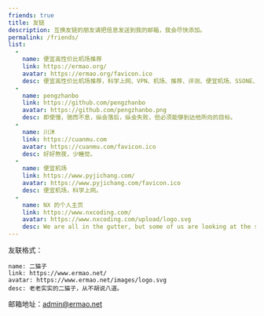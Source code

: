 ```yaml
---
friends: true
title: 友链
description: 互换友链的朋友请把信息发送到我的邮箱，我会尽快添加。
permalink: /friends/
list:
  -
    name: 便宜高性价比机场推荐
    link: https://ermao.org/
    avatar: https://ermao.org/favicon.ico
    desc: 便宜高性价比机场推荐，科学上网、VPN、机场、推荐、评测、便宜机场、SSONE、性价比机场、性价比VPN。
  -
    name: pengzhanbo
    link: https://github.com/pengzhanbo
    avatar: https://github.com/pengzhanbo.png
    desc: 即使慢，驰而不息，纵会落后，纵会失败，但必须能够到达他所向的目标。
  -
    name: 川沐
    link: https://cuanmu.com
    avatar: https://cuanmu.com/favicon.ico
    desc: 好好熬夜，少睡觉。
  -
    name: 便宜机场
    link: https://www.pyjichang.com/
    avatar: https://www.pyjichang.com/favicon.ico
    desc: 便宜机场，科学上网。
  -
    name: NX 的个人主页
    link: https://www.nxcoding.com/
    avatar: https://www.nxcoding.com/upload/logo.svg
    desc: We are all in the gutter, but some of us are looking at the stars
---
```


友联格式：

```
name: 二猫子
link: https://www.ermao.net/
avatar: https://www.ermao.net/images/logo.svg
desc: 老老实实的二猫子，从不胡说八道。
```

邮箱地址：[admin@ermao.net](mailto:admin@ermao.net?subject=%E5%8F%8B%E9%93%BE%E7%94%B3%E8%AF%B7&body=name%3A%20%0Alink%3A%20%0Aavatar%3A%20%0Adesc%3A%20)

